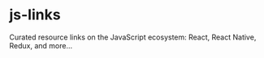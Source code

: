 # js-links
Curated resource links on the JavaScript ecosystem: React, React Native, Redux, and more...
